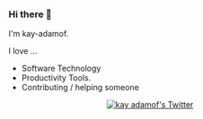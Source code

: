### Hi there 👋

I'm kay-adamof. 

I love ...

- Software Technology 
- Productivity Tools.
- Contributing / helping someone 

<p align="center">
  <a href="http://twitter.com/_adamof_">
    <img src="https://img.shields.io/twitter/follow/_adamof_?color=blue&label=Twitter&logo=twitter&style=for-the-badge" alt="kay adamof's Twitter"/>
  </a>
</p>

<!--
Here are some ideas to get you started:

- 🔭 I’m currently working on ...
- 🌱 I’m currently learning ...
- 👯 I’m looking to collaborate on ...
- 🤔 I’m looking for help with ...
- 💬 Ask me about ...
- 📫 How to reach me: ...
- 😄 Pronouns: ...
- ⚡ Fun fact: ...
-->
